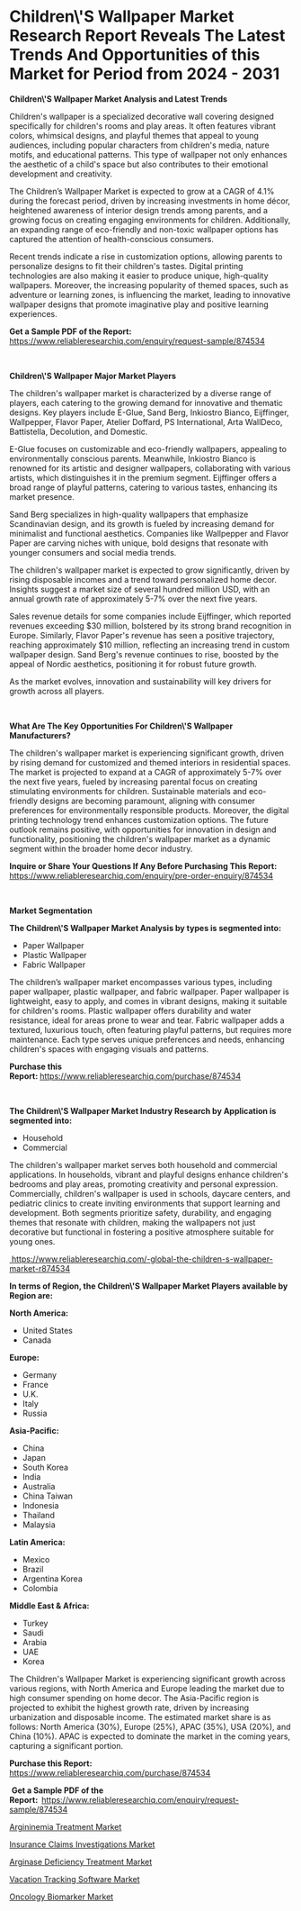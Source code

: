<p><h1>Children\'S Wallpaper Market Research Report Reveals The Latest Trends And Opportunities of this Market for Period from 2024 - 2031</h1></p><p><strong>Children\'S Wallpaper Market Analysis and Latest Trends</strong></p>
<p><p>Children's wallpaper is a specialized decorative wall covering designed specifically for children's rooms and play areas. It often features vibrant colors, whimsical designs, and playful themes that appeal to young audiences, including popular characters from children's media, nature motifs, and educational patterns. This type of wallpaper not only enhances the aesthetic of a child's space but also contributes to their emotional development and creativity.</p><p>The Children’s Wallpaper Market is expected to grow at a CAGR of 4.1% during the forecast period, driven by increasing investments in home décor, heightened awareness of interior design trends among parents, and a growing focus on creating engaging environments for children. Additionally, an expanding range of eco-friendly and non-toxic wallpaper options has captured the attention of health-conscious consumers.</p><p>Recent trends indicate a rise in customization options, allowing parents to personalize designs to fit their children's tastes. Digital printing technologies are also making it easier to produce unique, high-quality wallpapers. Moreover, the increasing popularity of themed spaces, such as adventure or learning zones, is influencing the market, leading to innovative wallpaper designs that promote imaginative play and positive learning experiences.</p></p>
<p><strong>Get a Sample PDF of the Report:&nbsp;</strong> <a href="https://www.reliableresearchiq.com/enquiry/request-sample/874534">https://www.reliableresearchiq.com/enquiry/request-sample/874534</a></p>
<p>&nbsp;</p>
<p><strong>Children\'S Wallpaper Major Market Players</strong></p>
<p><p>The children's wallpaper market is characterized by a diverse range of players, each catering to the growing demand for innovative and thematic designs. Key players include E-Glue, Sand Berg, Inkiostro Bianco, Eijffinger, Wallpepper, Flavor Paper, Atelier Doffard, PS International, Arta WallDeco, Battistella, Decolution, and Domestic. </p><p>E-Glue focuses on customizable and eco-friendly wallpapers, appealing to environmentally conscious parents. Meanwhile, Inkiostro Bianco is renowned for its artistic and designer wallpapers, collaborating with various artists, which distinguishes it in the premium segment. Eijffinger offers a broad range of playful patterns, catering to various tastes, enhancing its market presence.</p><p>Sand Berg specializes in high-quality wallpapers that emphasize Scandinavian design, and its growth is fueled by increasing demand for minimalist and functional aesthetics. Companies like Wallpepper and Flavor Paper are carving niches with unique, bold designs that resonate with younger consumers and social media trends.</p><p>The children's wallpaper market is expected to grow significantly, driven by rising disposable incomes and a trend toward personalized home decor. Insights suggest a market size of several hundred million USD, with an annual growth rate of approximately 5-7% over the next five years.</p><p>Sales revenue details for some companies include Eijffinger, which reported revenues exceeding $30 million, bolstered by its strong brand recognition in Europe. Similarly, Flavor Paper's revenue has seen a positive trajectory, reaching approximately $10 million, reflecting an increasing trend in custom wallpaper design. Sand Berg's revenue continues to rise, boosted by the appeal of Nordic aesthetics, positioning it for robust future growth. </p><p>As the market evolves, innovation and sustainability will key drivers for growth across all players.</p></p>
<p>&nbsp;</p>
<p><strong>What Are The Key Opportunities For Children\'S Wallpaper Manufacturers?</strong></p>
<p><p>The children's wallpaper market is experiencing significant growth, driven by rising demand for customized and themed interiors in residential spaces. The market is projected to expand at a CAGR of approximately 5-7% over the next five years, fueled by increasing parental focus on creating stimulating environments for children. Sustainable materials and eco-friendly designs are becoming paramount, aligning with consumer preferences for environmentally responsible products. Moreover, the digital printing technology trend enhances customization options. The future outlook remains positive, with opportunities for innovation in design and functionality, positioning the children's wallpaper market as a dynamic segment within the broader home decor industry.</p></p>
<p><strong>Inquire or Share Your Questions If Any Before Purchasing This Report:</strong> <a href="https://www.reliableresearchiq.com/enquiry/pre-order-enquiry/874534">https://www.reliableresearchiq.com/enquiry/pre-order-enquiry/874534</a></p>
<p>&nbsp;</p>
<p><strong>Market Segmentation</strong></p>
<p><strong>The Children\'S Wallpaper Market Analysis by types is segmented into:</strong></p>
<p><ul><li>Paper Wallpaper</li><li>Plastic Wallpaper</li><li>Fabric Wallpaper</li></ul></p>
<p><p>The children’s wallpaper market encompasses various types, including paper wallpaper, plastic wallpaper, and fabric wallpaper. Paper wallpaper is lightweight, easy to apply, and comes in vibrant designs, making it suitable for children's rooms. Plastic wallpaper offers durability and water resistance, ideal for areas prone to wear and tear. Fabric wallpaper adds a textured, luxurious touch, often featuring playful patterns, but requires more maintenance. Each type serves unique preferences and needs, enhancing children's spaces with engaging visuals and patterns.</p></p>
<p><strong>Purchase this Report:&nbsp;</strong><a href="https://www.reliableresearchiq.com/purchase/874534">https://www.reliableresearchiq.com/purchase/874534</a></p>
<p>&nbsp;</p>
<p><strong>The Children\'S Wallpaper Market Industry Research by Application is segmented into:</strong></p>
<p><ul><li>Household</li><li>Commercial</li></ul></p>
<p><p>The children's wallpaper market serves both household and commercial applications. In households, vibrant and playful designs enhance children's bedrooms and play areas, promoting creativity and personal expression. Commercially, children's wallpaper is used in schools, daycare centers, and pediatric clinics to create inviting environments that support learning and development. Both segments prioritize safety, durability, and engaging themes that resonate with children, making the wallpapers not just decorative but functional in fostering a positive atmosphere suitable for young ones.</p></p>
<p><a href="https://www.reliableresearchiq.com/-global-the-children-s-wallpaper-market-r874534">&nbsp;https://www.reliableresearchiq.com/-global-the-children-s-wallpaper-market-r874534</a></p>
<p><strong>In terms of Region, the Children\'S Wallpaper Market Players available by Region are:</strong></p>
<p>
    <p> <strong> North America: </strong>
        <ul>
            <li>United States</li>
            <li>Canada</li>
        </ul>
        </p> 
    <p> <strong> Europe: </strong>
        <ul>
            <li>Germany</li>
            <li>France</li>
            <li>U.K.</li>
            <li>Italy</li>
            <li>Russia</li>
        </ul>
        </p> 
    <p> <strong> Asia-Pacific: </strong>
        <ul>
            <li>China</li>
            <li>Japan</li>
            <li>South Korea</li>
            <li>India</li>
            <li>Australia</li>
            <li>China Taiwan</li>
            <li>Indonesia</li>
            <li>Thailand</li>
            <li>Malaysia</li>
        </ul>
        </p> 
    <p> <strong> Latin America: </strong>
        <ul>
            <li>Mexico</li>
            <li>Brazil</li>
            <li>Argentina Korea</li>
            <li>Colombia</li>
        </ul>
        </p> 
    <p> <strong> Middle East & Africa: </strong>
        <ul>
            <li>Turkey</li>
            <li>Saudi</li>
            <li>Arabia</li>
            <li>UAE</li>
            <li>Korea</li>
        </ul>
    </p>
    </p>
<p><p>The Children's Wallpaper Market is experiencing significant growth across various regions, with North America and Europe leading the market due to high consumer spending on home decor. The Asia-Pacific region is projected to exhibit the highest growth rate, driven by increasing urbanization and disposable income. The estimated market share is as follows: North America (30%), Europe (25%), APAC (35%), USA (20%), and China (10%). APAC is expected to dominate the market in the coming years, capturing a significant portion.</p></p>
<p><strong>Purchase this Report: </strong><a href="https://www.reliableresearchiq.com/purchase/874534">https://www.reliableresearchiq.com/purchase/874534</a></p>
<p>&nbsp;<strong>Get a Sample PDF of the Report:&nbsp;&nbsp;</strong><a href="https://www.reliableresearchiq.com/enquiry/request-sample/874534">https://www.reliableresearchiq.com/enquiry/request-sample/874534</a></p>
<p><strong></strong></p>
<p><p><a href="https://www.linkedin.com/pulse/argininemia-treatment-market-essentials-key-players-demand-9newc?trackingId=fVwQgb7OSCi18un8D4PXbA%3D%3D">Argininemia Treatment Market</a></p><p><a href="https://www.linkedin.com/pulse/global-insurance-claims-investigations-market-sector-types-applications-diy6f?trackingId=pUTBgqf1S%2BuWX%2FD1x%2BWsmg%3D%3D">Insurance Claims Investigations Market</a></p><p><a href="https://www.linkedin.com/pulse/arginase-deficiency-treatment-market-research-report-forecast-fovyc?trackingId=hHKPpmYvT9GsQ%2Bbkpe10OQ%3D%3D">Arginase Deficiency Treatment Market</a></p><p><a href="https://www.linkedin.com/pulse/global-vacation-tracking-software-market-size-share-analysis-hf70f?trackingId=KGK27YBQRJiZWp3IkR3bCg%3D%3D">Vacation Tracking Software Market</a></p><p><a href="https://www.linkedin.com/pulse/global-oncology-biomarker-market-analysis-key-trends-daz9e?trackingId=DMdWY18nR5ONpD4virEYTg%3D%3D">Oncology Biomarker Market</a></p></p>